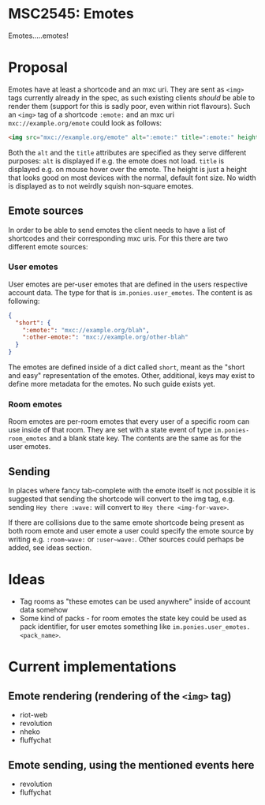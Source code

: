 # MSC2545: Emotes

Emotes.....emotes!

# Proposal
Emotes have at least a shortcode and an mxc uri. They are sent as `<img>` tags currently already in
the spec, as such existing clients *should* be able to render them (support for this is sadly poor,
even within riot flavours). Such an `<img>` tag of a shortcode `:emote:` and an mxc uri `mxc://example.org/emote`
could look as follows:

```html
<img src="mxc://example.org/emote" alt=":emote:" title=":emote:" height="32" />
```

Both the `alt` and the `title` attributes are specified as they serve different purposes: `alt` is
displayed if e.g. the emote does not load. `title` is displayed e.g. on mouse hover over the emote.
The height is just a height that looks good on most devices with the normal, default font size.
No width is displayed as to not weirdly squish non-square emotes.

## Emote sources
In order to be able to send emotes the client needs to have a list of shortcodes and their corresponding
mxc uris. For this there are two different emote sources:

### User emotes
User emotes are per-user emotes that are defined in the users respective account data. The type for that
is `im.ponies.user_emotes`. The content is as following:

```json
{
  "short": {
    ":emote:": "mxc://example.org/blah",
    ":other-emote:": "mxc://example.org/other-blah"
  }
}
```

The emotes are defined inside of a dict called `short`, meant as the "short and easy" representation
of the emotes. Other, additional, keys may exist to define more metadata for the emotes. No such
guide exists yet.

### Room emotes
Room emotes are per-room emotes that every user of a specific room can use inside of that room. They
are set with a state event of type `im.ponies-room_emotes` and a blank state key. The contents are
the same as for the user emotes.

## Sending
In places where fancy tab-complete with the emote itself is not possible it is suggested that sending
the shortcode will convert to the img tag, e.g. sending `Hey there :wave:` will convert to `Hey there <img-for-wave>`.

If there are collisions due to the same emote shortcode being present as both room emote and user emote
a user could specify the emote source by writing e.g. `:room~wave:` or `:user~wave:`. Other sources
could perhaps be added, see ideas section.

# Ideas
 - Tag rooms as "these emotes can be used anywhere" inside of account data somehow
 - Some kind of packs - for room emotes the state key could be used as pack identifier, for user
   emotes something like `im.ponies.user_emotes.<pack_name>`.

# Current implementations
## Emote rendering (rendering of the `<img>` tag)
 - riot-web
 - revolution
 - nheko
 - fluffychat
## Emote sending, using the mentioned events here
 - revolution
 - fluffychat
